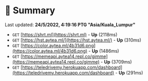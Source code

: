 # 📖 Summary
Last updated: **24/5/2022, 4:19:16 PTG "Asia/Kuala_Lumpur"**

- `GET` [https://shrt.ml](https://shrt.ml) - **Up** (2118ms)
- `GET` [https://hst.aytea.ml/](https://hst.aytea.ml/) - **Up** (310ms)
- `GET` [https://color.aytea.ml/4b31d6.png](https://color.aytea.ml/4b31d6.png) - **Up** (1486ms)
- `GET` [https://memeapi.aytea14.repl.co/gimme](https://memeapi.aytea14.repl.co/gimme) - **Up** (3709ms)
- `GET` [https://teledrivemy.herokuapp.com/dashboard](https://teledrivemy.herokuapp.com/dashboard) - **Up** (291ms)
